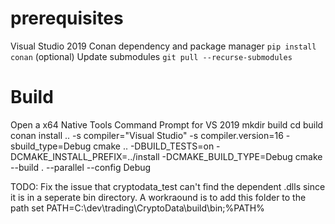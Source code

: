 # prerequisites
Visual Studio 2019
Conan dependency and package manager `pip install conan`
(optional) Update submodules `git pull --recurse-submodules`


# Build
Open a x64 Native Tools Command Prompt for VS 2019
mkdir build
cd build
conan install .. -s compiler="Visual Studio" -s compiler.version=16 -sbuild_type=Debug
cmake .. -DBUILD_TESTS=on -DCMAKE_INSTALL_PREFIX=../install -DCMAKE_BUILD_TYPE=Debug
cmake --build . --parallel --config Debug


TODO: Fix the issue that cryptodata_test can't find the dependent .dlls since it is in a seperate bin directory. 
A workraound is to add this folder to the path
set PATH=C:\dev\trading\CryptoData\build\bin;%PATH%

